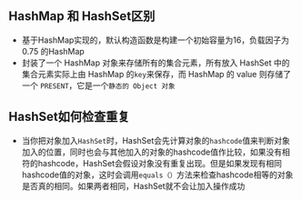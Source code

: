 ## HashMap 和 HashSet区别
- 基于HashMap实现的，默认构造函数是构建一个初始容量为16，负载因子为0.75 的HashMap
- 封装了一个 HashMap 对象来存储所有的集合元素，所有放入 HashSet 中的集合元素实际上由 HashMap 的`key`来保存，而 HashMap 的 value 则存储了一个 `PRESENT`，它是一个`静态的 Object 对象`

## HashSet如何检查重复
- 当你把对象加入`HashSet`时，HashSet会先计算对象的`hashcode`值来判断对象加入的位置，同时也会与其他加入的对象的hashcode值作比较，如果没有相符的hashcode，HashSet会假设对象没有重复出现。但是如果发现有相同hashcode值的对象，这时会调用`equals（）`方法来检查hashcode相等的对象是否真的相同。如果两者相同，HashSet就不会让加入操作成功